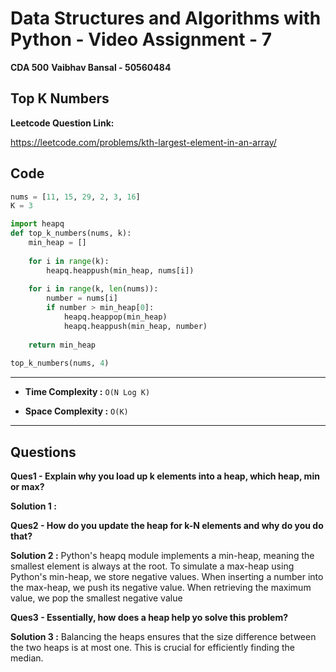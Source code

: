 # Data Structures and Algorithms with Python - Video Assignment - 7

**CDA 500**
**Vaibhav Bansal - 50560484**

<!-- ## Video Link 1 (Sliding Window Median):

https://buffalo.box.com/s/1f87a2pjqpok4w04124iax897z1hix34 -->

## Top K Numbers

**Leetcode Question Link:**

https://leetcode.com/problems/kth-largest-element-in-an-array/

## Code

```python
nums = [11, 15, 29, 2, 3, 16]
K = 3

import heapq
def top_k_numbers(nums, k):
    min_heap = []
    
    for i in range(k):
        heapq.heappush(min_heap, nums[i])
        
    for i in range(k, len(nums)):
        number = nums[i] 
        if number > min_heap[0]:
            heapq.heappop(min_heap)
            heapq.heappush(min_heap, number)
            
    return min_heap
    
top_k_numbers(nums, 4)

```

<hr/>

 - **Time Complexity :** `O(N Log K)`

 - **Space Complexity :** `O(K)`

<hr/>


## Questions

**Ques1 - Explain why you load up k elements into a heap, which heap, min or max?**

**Solution 1 :**


**Ques2 - How do you update the heap for k-N elements and why do you do that?**

**Solution 2 :**
Python's heapq module implements a min-heap, meaning the smallest element is always at the root. To simulate a max-heap using Python's min-heap, we store negative values. When inserting a number into the max-heap, we push its negative value. When retrieving the maximum value, we pop the smallest negative value


**Ques3 - Essentially, how does a heap help yo solve this problem?**

**Solution 3 :**
Balancing the heaps ensures that the size difference between the two heaps is at most one. This is crucial for efficiently finding the median.

